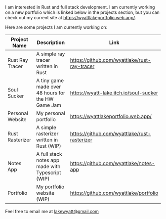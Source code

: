 I am interested in Rust and full stack development. I am currently working on a new portfolio which is linked below in the projects section, but you can check out my current site at https://wyattlakeportfolio.web.app/.

Here are some projects I am currently working on:

| Project Name     | Description                                        | Link                                         |
|------------------|----------------------------------------------------|----------------------------------------------|
| Rust Ray Tracer  | A simple ray tracer written in Rust                | https://github.com/wyattlake/rust-ray-tracer |
| Soul Sucker      | A tiny game made over 48 hours for the HW Game Jam | https://wyatt-lake.itch.io/soul-sucker       |
| Personal Website | My personal portfolio                              | https://wyattlakeportfolio.web.app/          |
| Rust Rasterizer  | A simple rasterizer written in Rust (WIP)          | https://github.com/wyattlake/rust-rasterizer |
| Notes App        | A full stack notes app made with Typescript (WIP)  | https://github.com/wyattlake/notes-app       |
| Portfolio        | My portfolio website (WIP)                         | https://github.com/wyattlake/portfolio       |

Feel free to email me at lakewyatt@gmail.com
